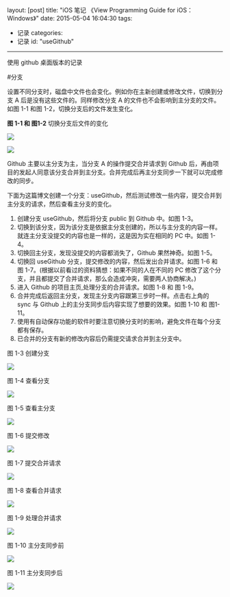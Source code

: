 layout: [post]
title: "iOS 笔记 《View Programming Guide for iOS：Windows》"
date: 2015-05-04 16:04:30
tags: 
- 记录
categories: 
- 记录
id: "useGithub"

---
使用 github 桌面版本的记录

#分支

设置不同分支时，磁盘中文件也会变化。例如你在主新创建或修改文件，切换到分支 A 后是没有这些文件的。同样修改分支 A 的文件也不会影响到主分支的文件。如图 1-1 和图 1-2，切换分支后的文件发生变化。


**图 1-1 和 图1-2** 切换分支后文件的变化

![](useGithub/1-1.png)

![](useGithub/1-2.png)


Github 主要以主分支为主，当分支 A 的操作提交合并请求到 Github 后，再由项目的发起人同意该分支合并到主分支。合并完成后再主分支同步一下就可以完成修改的同步。

下面为这篇博文创建一个分支：useGithub，然后测试修改一些内容，提交合并到主分支的请求，然后查看主分支的变化。

1. 创建分支 useGithub，然后将分支 public 到 Github 中。如图 1-3。
2. 切换到该分支，因为该分支是依据主分支创建的，所以与主分支的内容一样。就连主分支没提交的内容也是一样的，这是因为实在相同的 PC 中。如图 1-4。
3. 切换回主分支，发现没提交的内容都消失了，Github 果然神奇。如图 1-5。
4. 切换回 useGithub 分支，提交修改的内容，然后发出合并请求。如图 1-6 和 图 1-7。(根据以前看过的资料猜想：如果不同的人在不同的 PC 修改了这个分支，并且都提交了合并请求，那么会造成冲突，需要两人协商解决。)
5. 进入 Github 的项目主页,处理分支的合并请求。如图 1-8 和 图 1-9。
6. 合并完成后返回主分支，发现主分支内容跟第三步时一样。点击右上角的 sync 与 Github 上的主分支同步后内容实现了想要的效果。如图 1-10 和 图1-11。
7. 使用有自动保存功能的软件时要注意切换分支时的影响，避免文件在每个分支都有保存。
8. 已合并的分支有新的修改内容后仍需提交请求合并到主分支中。

图 1-3 创建分支

![](useGithub/1-3.png)

图 1-4 查看分支

![](useGithub/1-4.png)

图 1-5 查看主分支

![](useGithub/1-5.png)

图 1-6 提交修改

![](useGithub/1-6.png)

图 1-7 提交合并请求

![](useGithub/1-7.png)

图 1-8 查看合并请求

![](useGithub/1-8.png)

图 1-9 处理合并请求

![](useGithub/1-9.png)

图 1-10 主分支同步前

![](useGithub/1-10.png)


图 1-11 主分支同步后

![](useGithub/1-11.png)